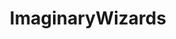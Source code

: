 ---
title: ImaginaryWizards
crosslinks:
- ImaginaryTamriel
- ImaginaryWitcher
- ImaginaryDragons
- ImaginaryDruids
- ImaginaryMiddleEarth
---